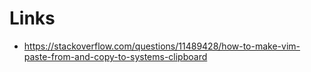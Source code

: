 Links
=====

- https://stackoverflow.com/questions/11489428/how-to-make-vim-paste-from-and-copy-to-systems-clipboard

